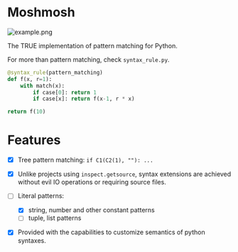 # Moshmosh

![example.png](https://raw.githubusercontent.com/thautwarm/moshmosh/master/example.png)

The TRUE implementation of pattern matching for Python.

For more than pattern matching, check `syntax_rule.py`.

```python
@syntax_rule(pattern_matching)
def f(x, r=1):
    with match(x):
        if case[0]: return 1
        if case[x]: return f(x-1, r * x)

return f(10)
```

# Features

- [x] Tree pattern matching: `if C1(C2(1), ""): ...`

- [x] Unlike projects using `inspect.getsource`, syntax extensions are achieved without evil IO operations or requiring source files.

- [ ] Literal patterns:
    - [x] string, number and other constant patterns
    - [ ] tuple, list patterns

- [x] Provided with the capabilities to customize semantics of python syntaxes.